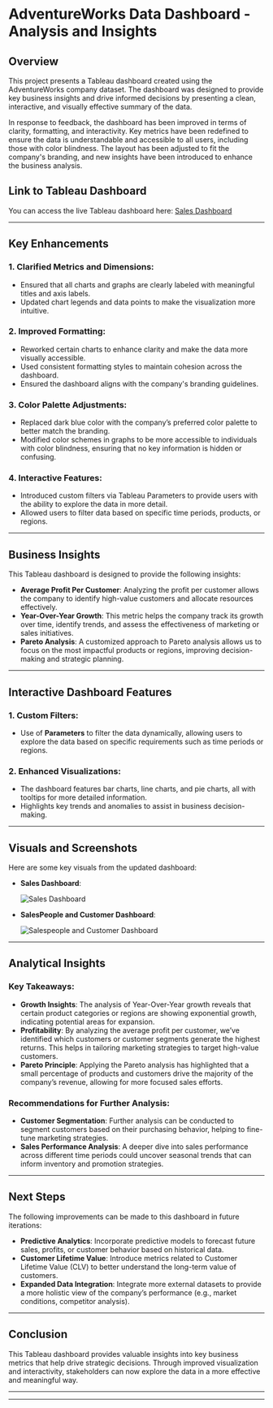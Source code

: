 # AdventureWorks Data Dashboard - Analysis and Insights

## Overview

This project presents a Tableau dashboard created using the AdventureWorks company dataset. The dashboard was designed to provide key business insights and drive informed decisions by presenting a clean, interactive, and visually effective summary of the data.

In response to feedback, the dashboard has been improved in terms of clarity, formatting, and interactivity. Key metrics have been redefined to ensure the data is understandable and accessible to all users, including those with color blindness. The layout has been adjusted to fit the company's branding, and new insights have been introduced to enhance the business analysis.

## Link to Tableau Dashboard

You can access the live Tableau dashboard here: [Sales Dashboard](https://public.tableau.com/views/TableauSprintProject/SalesDashboard?:language=en-US&publish=yes&:sid=&:display_count=n&:origin=viz_share_link)


---

## Key Enhancements

### 1. Clarified Metrics and Dimensions:
- Ensured that all charts and graphs are clearly labeled with meaningful titles and axis labels.
- Updated chart legends and data points to make the visualization more intuitive.

### 2. Improved Formatting:
- Reworked certain charts to enhance clarity and make the data more visually accessible.
- Used consistent formatting styles to maintain cohesion across the dashboard.
- Ensured the dashboard aligns with the company's branding guidelines.

### 3. Color Palette Adjustments:
- Replaced dark blue color with the company’s preferred color palette to better match the branding.
- Modified color schemes in graphs to be more accessible to individuals with color blindness, ensuring that no key information is hidden or confusing.

### 4. Interactive Features:
- Introduced custom filters via Tableau Parameters to provide users with the ability to explore the data in more detail.
- Allowed users to filter data based on specific time periods, products, or regions.

---

## Business Insights

This Tableau dashboard is designed to provide the following insights:

- **Average Profit Per Customer**: Analyzing the profit per customer allows the company to identify high-value customers and allocate resources effectively.
- **Year-Over-Year Growth**: This metric helps the company track its growth over time, identify trends, and assess the effectiveness of marketing or sales initiatives.
- **Pareto Analysis**: A customized approach to Pareto analysis allows us to focus on the most impactful products or regions, improving decision-making and strategic planning.

---

## Interactive Dashboard Features

### 1. Custom Filters:
- Use of **Parameters** to filter the data dynamically, allowing users to explore the data based on specific requirements such as time periods or regions.
  
### 2. Enhanced Visualizations:
- The dashboard features bar charts, line charts, and pie charts, all with tooltips for more detailed information.
- Highlights key trends and anomalies to assist in business decision-making.

---

## Visuals and Screenshots

Here are some key visuals from the updated dashboard:

- **Sales Dashboard**:

  ![Sales Dashboard](https://github.com/user-attachments/assets/8eb282f0-f6dd-4e60-8adc-770de89c7db6)


- **SalesPeople and Customer Dashboard**:

  ![Salespeople and Customer Dashboard](https://github.com/user-attachments/assets/4e3c1e49-820c-444b-bfdf-ba0236dd33a9)


---

## Analytical Insights

### Key Takeaways:

- **Growth Insights**: The analysis of Year-Over-Year growth reveals that certain product categories or regions are showing exponential growth, indicating potential areas for expansion.
- **Profitability**: By analyzing the average profit per customer, we’ve identified which customers or customer segments generate the highest returns. This helps in tailoring marketing strategies to target high-value customers.
- **Pareto Principle**: Applying the Pareto analysis has highlighted that a small percentage of products and customers drive the majority of the company’s revenue, allowing for more focused sales efforts.

### Recommendations for Further Analysis:

- **Customer Segmentation**: Further analysis can be conducted to segment customers based on their purchasing behavior, helping to fine-tune marketing strategies.
- **Sales Performance Analysis**: A deeper dive into sales performance across different time periods could uncover seasonal trends that can inform inventory and promotion strategies.

---

## Next Steps

The following improvements can be made to this dashboard in future iterations:

- **Predictive Analytics**: Incorporate predictive models to forecast future sales, profits, or customer behavior based on historical data.
- **Customer Lifetime Value**: Introduce metrics related to Customer Lifetime Value (CLV) to better understand the long-term value of customers.
- **Expanded Data Integration**: Integrate more external datasets to provide a more holistic view of the company’s performance (e.g., market conditions, competitor analysis).

---

## Conclusion

This Tableau dashboard provides valuable insights into key business metrics that help drive strategic decisions. Through improved visualization and interactivity, stakeholders can now explore the data in a more effective and meaningful way.

---


---

